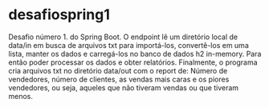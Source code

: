 # desafiospring1
Desafio número 1. do Spring Boot. O endpoint lê um diretório local de data/in em busca de arquivos txt para importá-los, convertê-los em uma lista, manter os dados e carregá-los no banco de dados h2 in-memory. Para então poder processar os dados e obter relatórios. Finalmente, o programa cria arquivos txt no diretório data/out com o report de: Número de vendedores, número de clientes, as vendas mais caras e os piores vendedores, ou seja, aqueles que não tiveram vendas ou que tiveram menos.
